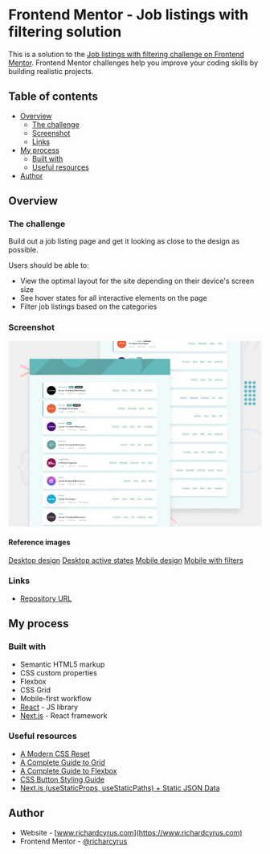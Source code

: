 # Frontend Mentor - Job listings with filtering solution

This is a solution to the [Job listings with filtering challenge on Frontend Mentor](https://www.frontendmentor.io/challenges/job-listings-with-filtering-ivstIPCt). Frontend Mentor challenges help you improve your coding skills by building realistic projects.

## Table of contents

- [Overview](#overview)
  - [The challenge](#the-challenge)
  - [Screenshot](#screenshot)
  - [Links](#links)
- [My process](#my-process)
  - [Built with](#built-with)
  - [Useful resources](#useful-resources)
- [Author](#author)

## Overview

### The challenge

Build out a job listing page and get it looking as close to the design as possible.

Users should be able to:

- View the optimal layout for the site depending on their device's screen size
- See hover states for all interactive elements on the page
- Filter job listings based on the categories

### Screenshot

![Reference preview](./design/reference/desktop-preview.jpg)

#### Reference images

[Desktop design](./design/reference/desktop-design.jpg)
[Desktop active states](./design/reference/active-states.jpg)
[Mobile design](./design/reference/mobile-design.jpg)
[Mobile with filters](./design/reference/mobile-with-filters.jpg)

### Links

- [Repository URL](https://github.com/richardcyrus/fm-job-listings-with-filtering)

## My process

### Built with

- Semantic HTML5 markup
- CSS custom properties
- Flexbox
- CSS Grid
- Mobile-first workflow
- [React](https://reactjs.org/) - JS library
- [Next.js](https://nextjs.org/) - React framework

### Useful resources

- [A Modern CSS Reset](https://piccalil.li/blog/a-modern-css-reset/)
- [A Complete Guide to Grid](https://css-tricks.com/snippets/css/complete-guide-grid/)
- [A Complete Guide to Flexbox](https://css-tricks.com/snippets/css/a-guide-to-flexbox/)
- [CSS Button Styling Guide](https://moderncss.dev/css-button-styling-guide/)
- [Next.js (useStaticProps, useStaticPaths) + Static JSON Data](https://medium.com/swlh/next-js-usestaticprops-usestaticpaths-static-json-data-9f7903b8a5aa)

## Author

- Website - [www.richardcyrus.com](https://www.richardcyrus.com)
- Frontend Mentor - [@richarcyrus](https://www.frontendmentor.io/profile/richarcyrus)
